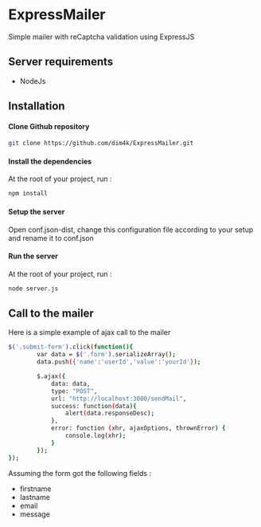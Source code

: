 ExpressMailer
=====
<p>Simple mailer with reCaptcha validation using ExpressJS</p>

Server requirements
----
* NodeJs

Installation
----

#### Clone Github repository

```sh
git clone https://github.com/dim4k/ExpressMailer.git
```
#### Install the dependencies

At the root of your project, run :

```sh
npm install
```

#### Setup the server

Open conf.json-dist, change this configuration file according to your setup and rename it to conf.json

#### Run the server

At the root of your project, run :

```sh
node server.js
```
Call to the mailer
----
Here is a simple example of ajax call to the mailer

```sh
$('.submit-form').click(function(){
        var data = $('.form').serializeArray();
        data.push({'name':'userId','value':'yourId'});

        $.ajax({
            data: data,
            type: "POST",
            url: "http://localhost:3000/sendMail",
            success: function(data){
                alert(data.responseDesc);
            },
            error: function (xhr, ajaxOptions, thrownError) {
                console.log(xhr);
            }
        });
});
```
Assuming the form got the following fields :
* firstname
* lastname
* email
* message
